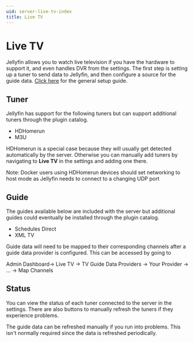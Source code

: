 ```yaml
---
uid: server-live-tv-index
title: Live TV
---
```


# Live TV

Jellyfin allows you to watch live television if you have the hardware to support it, and even handles DVR from the settings. The first step is setting up a tuner to send data to Jellyfin, and then configure a source for the guide data.
[Click here](xref:server-live-tv-setup-guide) for the general setup guide.

## Tuner

Jellyfin has support for the following tuners but can support additional tuners through the plugin catalog.

  * HDHomerun
  * M3U

HDHomerun is a special case because they will usually get detected automatically by the server. Otherwise you can manually add tuners by navigating to **Live TV** in the settings and adding one there.

Note:  Docker users using HDHomerun devices should set networking to host mode as Jellyfin needs to connect to a changing UDP port

## Guide

The guides available below are included with the server but additional guides could eventually be installed through the plugin catalog.

  * Schedules Direct
  * XML TV

Guide data will need to be mapped to their corresponding channels after a guide data provider is configured.  This can be accessed by going to

Admin Dashboard-> Live TV -> TV Guide Data Providers -> Your Provider -> ... -> Map Channels

## Status

You can view the status of each tuner connected to the server in the settings. There are also buttons to manually refresh the tuners if they experience problems.

The guide data can be refreshed manually if you run into problems. This isn't normally required since the data is refreshed periodically.
